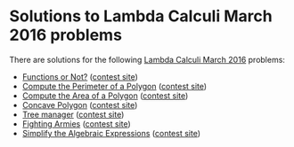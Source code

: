# Solutions to Lambda Calculi March 2016 problems

There are solutions for the following [Lambda Calculi March 2016](https://www.hackerrank.com/lambda-calculi-march-2016) problems:

* [Functions or Not?](functions-or-not.lisp)
  ([contest site](https://www.hackerrank.com/contests/lambda-calculi-march-2016/challenges/functions-or-not))
* [Compute the Perimeter of a Polygon](compute-the-perimeter-of-a-polygon.lisp)
  ([contest site](https://www.hackerrank.com/contests/lambda-calculi-march-2016/challenges/lambda-march-compute-the-perimeter-of-a-polygon))
* [Compute the Area of a Polygon](compute-the-area-of-a-polygon.lisp)
  ([contest site](https://www.hackerrank.com/contests/lambda-calculi-march-2016/challenges/lambda-march-compute-the-area-of-a-polygon))
* [Concave Polygon](concave-polygon.ml)
  ([contest site](https://www.hackerrank.com/contests/lambda-calculi-march-2016/challenges/lambda-march-concave-polygon))
* [Tree manager](tree-manager.lisp)
  ([contest site](https://www.hackerrank.com/contests/lambda-calculi-march-2016/challenges/tree-manager))
* [Fighting Armies](fighting-armies.ml)
  ([contest site](https://www.hackerrank.com/contests/lambda-calculi-march-2016/challenges/fighting-armies))
* [Simplify the Algebraic Expressions](simplify-the-algebraic-expressions.rkt)
  ([contest site](https://www.hackerrank.com/contests/lambda-calculi-march-2016/challenges/simplify-the-algebraic-expressions))
